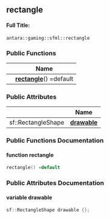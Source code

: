 

## rectangle

#### Full Title:
```
antara::gaming::sfml::rectangle
```















### Public Functions

|                | Name           |
| -------------- | -------------- |
|  | **[rectangle](Classes/structantara_1_1gaming_1_1sfml_1_1rectangle.md#function-rectangle)**() =default  |


### Public Attributes

|                | Name           |
| -------------- | -------------- |
| sf::RectangleShape | **[drawable](Classes/structantara_1_1gaming_1_1sfml_1_1rectangle.md#variable-drawable)**  |











### Public Functions Documentation

#### function rectangle

```cpp
rectangle() =default
```






























### Public Attributes Documentation

#### variable drawable

```cpp
sf::RectangleShape drawable {};
```



































